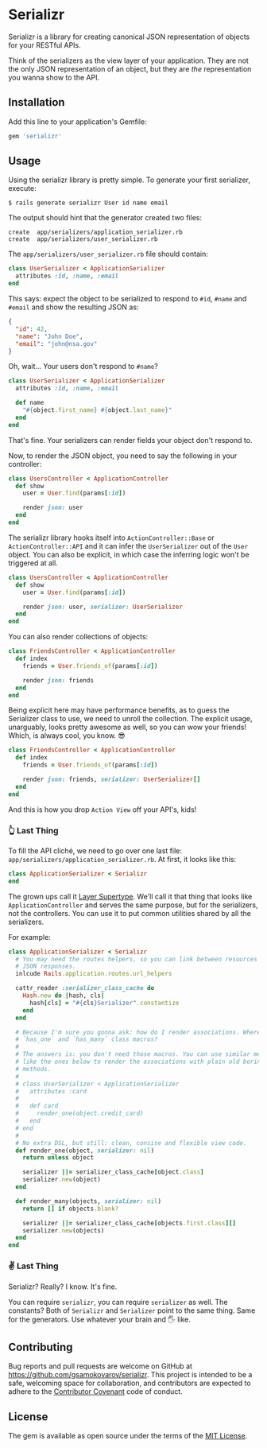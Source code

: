# Serializr

Serializr is a library for creating canonical JSON representation of objects
for your RESTful APIs.

Think of the serializers as the view layer of your application. They are not
the only JSON representation of an object, but they are _the_ representation
you wanna show to the API.

## Installation

Add this line to your application's Gemfile:

```ruby
gem 'serializr'
```

## Usage

Using the serializr library is pretty simple. To generate your first
serializer, execute:

    $ rails generate serializr User id name email

The output should hint that the generator created two files:

    create  app/serializers/application_serializer.rb
    create  app/serializers/user_serializer.rb

The `app/serializers/user_serializer.rb` file should contain:

```ruby
class UserSerializer < ApplicationSerializer
  attributes :id, :name, :email
end
```

This says: expect the object to be serialized to respond to `#id`, `#name` and
`#email` and show the resulting JSON as:

```json
{
  "id": 42,
  "name": "John Doe",
  "email": "john@nsa.gov"
}
```

Oh, wait... Your users don't respond to `#name`?

```ruby
class UserSerializer < ApplicationSerializer
  attributes :id, :name, :email

  def name
    "#{object.first_name} #{object.last_name}"
  end
end
```

That's fine. Your serializers can render fields your object don't respond to.

Now, to render the JSON object, you need to say the following in your
controller:

```ruby
class UsersController < ApplicationController
  def show
    user = User.find(params[:id])

    render json: user
  end
end
```

The serializr library hooks itself into `ActionController::Base` or
`ActionController::API` and it can infer the `UserSerializer` out of the `User`
object. You can also be explicit, in which case the inferring logic won't be
triggered at all.

```ruby
class UsersController < ApplicationController
  def show
    user = User.find(params[:id])

    render json: user, serializer: UserSerializer
  end
end
```

You can also render collections of objects:

```ruby
class FriendsController < ApplicationController
  def index
    friends = User.friends_of(params[:id])

    render json: friends
  end
end
```

Being explicit here may have performance benefits, as to guess the Serializer
class to use, we need to unroll the collection. The explicit usage, unarguably,
looks pretty awesome as well, so you can wow your friends! Which, is always
cool, you know. 😎

```ruby
class FriendsController < ApplicationController
  def index
    friends = User.friends_of(params[:id])

    render json: friends, serializer: UserSerializer[]
  end
end
```

And this is how you drop `Action View` off your API's, kids!

### 👆 Last Thing

To fill the API cliché, we need to go over one last file:
`app/serializers/application_serializer.rb`. At first, it looks like this:

```ruby
class ApplicationSerializer < Serializr
end
```

The grown ups call it [Layer
Supertype](http://martinfowler.com/eaaCatalog/layerSupertype.html). We'll call
it that thing that looks like `ApplicationController` and serves the same
purpose, but for the serializers, not the controllers. You can use it to put
common utilities shared by all the serializers.

For example:

```ruby
class ApplicationSerializer < Serializr
  # You may need the routes helpers, so you can link between resources in your
  # JSON responses.
  inlcude Rails.application.routes.url_helpers

  cattr_reader :serializer_class_cache do
    Hash.new do |hash, cls|
      hash[cls] = "#{cls}Serializer".constantize
    end
  end

  # Because I'm sure you gonna ask: how do I render associations. Where are the
  # `has_one` and `has_many` class macros?
  #
  # The answers is: you don't need those macros. You can use similar methods
  # like the ones below to render the associations with plain old boring Ruby
  # methods.
  #
  # class UserSerializer < ApplicationSerializer
  #   attributes :card
  #
  #   def card
  #     render_one(object.credit_card)
  #   end
  # end
  #
  # No extra DSL, but still: clean, consise and flexible view code.
  def render_one(object, serializer: nil)
    return unless object

    serializer ||= serializer_class_cache[object.class]
    serializer.new(object)
  end

  def render_many(objects, serializer: nil)
    return [] if objects.blank?

    serializer ||= serializer_class_cache[objects.first.class][]
    serializer.new(objects)
  end
end
```

### ✌️  Last Thing

Serializr? Really? I know. It's fine.

You can require `serializr`, you can require `serializer` as well. The
constants? Both of `Serializr` and `Serializer` point to the same thing. Same
for the generators. Use whatever your brain and 🖐 like.

## Contributing

Bug reports and pull requests are welcome on GitHub at
https://github.com/gsamokovarov/serializr. This project is intended to be a
safe, welcoming space for collaboration, and contributors are expected to
adhere to the [Contributor Covenant](http://contributor-covenant.org) code of
conduct.

## License

The gem is available as open source under the terms of the [MIT
License](http://opensource.org/licenses/MIT).
